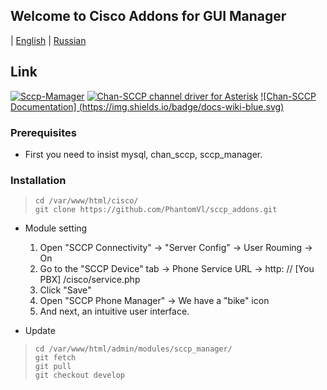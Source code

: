 ## Welcome to Cisco Addons for GUI Manager 
| [English](README.md) | [Russian](README.ru.md) 

## Link

[![Sccp-Mamager](https://img.shields.io/badge/SccpGUI-build-ff69b4.svg)](https://github.com/PhantomVl/sccp_manager)
[![Chan-SCCP channel driver for Asterisk](https://img.shields.io/sourceforge/dt/chan-sccp-b.svg)](https://github.com/chan-sccp/chan-sccp/)
[![Chan-SCCP Documentation] (https://img.shields.io/badge/docs-wiki-blue.svg)](https://github.com/chan-sccp/chan-sccp/wiki)


### 

### Prerequisites
* First you need to insist mysql, chan_sccp, sccp_manager.


### Installation 

>     cd /var/www/html/cisco/
>     git clone https://github.com/PhantomVl/sccp_addons.git
    
- Module setting
     1. Open "SCCP Connectivity" -> "Server Config" -> User Rouming -> On
     2. Go to the "SCCP Device" tab -> Phone Service URL -> http: // [You PBX] /cisco/service.php
     3. Click "Save"
     4. Open "SCCP Phone Manager" -> We have a "bike" icon
     5. And next, an intuitive user interface.

- Update
>     cd /var/www/html/admin/modules/sccp_manager/
>     git fetch
>     git pull
>     git checkout develop

